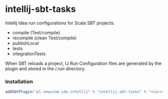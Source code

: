 # intellij-sbt-tasks

Intellij Idea run configurations for Scala SBT projects:
- compile (Test/compile)
- recompile (clean Test/compile)
- publishLocal
- tests
- integrationTests

When SBT reloads a project, IJ Run Configuration files are generated by the plugin and stored in the <PROJECT ROOT>/.run directory.

### Installation

```scala
addSbtPlugin("pl.newicom.ide.intellij" % "intellij-sbt-tasks" % "<current version>")
```
